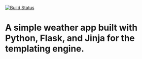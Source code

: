 [![Build Status](https://travis-ci.com/JoshLudahl/qaable.svg?branch=main)](https://travis-ci.com/JoshLudahl/qaable)

# A simple weather app built with Python, Flask, and Jinja for the templating engine.  